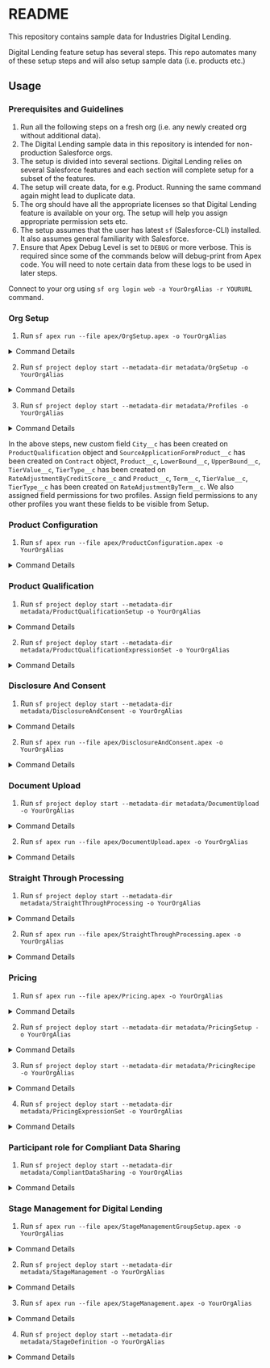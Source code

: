 # README

This repository contains sample data for Industries Digital Lending.

Digital Lending feature setup has several steps. This repo automates many of these setup steps and will also setup sample data (i.e. products etc.)


## Usage

### Prerequisites and Guidelines

1. Run all the following steps on a fresh org (i.e. any newly created org without additional data).
2. The Digital Lending sample data in this repository is intended for non-production Salesforce orgs.
3. The setup is divided into several sections. Digital Lending relies on several Salesforce features and each section will complete setup for a subset of the features.
4. The setup will create data, for e.g. Product. Running the same command again might lead to duplicate data.
5. The org should have all the appropriate licenses so that Digital Lending feature is available on your org. The setup will help you assign appropriate permission sets etc.
6. The setup assumes that the user has latest `sf` (Salesforce-CLI) installed. It also assumes general familiarity with Salesforce.
7. Ensure that Apex Debug Level is set to `DEBUG` or more verbose. This is required since some of the commands below will debug-print from Apex code. You will need to note certain data from these logs to be used in later steps.

Connect to your org using `sf org login web -a YourOrgAlias -r YOURURL` command.

### Org Setup

1. Run `sf apex run --file apex/OrgSetup.apex -o YourOrgAlias`
<details>
<summary>Command Details</summary>
Creates a custom permission set SampleDigitalLendingClone. 

Assigns this and several other permission sets to the user.
</details>

2. Run `sf project deploy start --metadata-dir metadata/OrgSetup -o YourOrgAlias`
<details>
<summary>Command Details</summary>

Creates a custom field City on ProductQualification object.

Enables Context Definition, Salesforce Pricing and Industries KYC in the org.

Creates Sample Financial Services For Customer Community Plus Login Clone permission set

Adds picklist values for 
- Salutation field on Applicant
- Loan Purpose field on ApplicationFormProduct
- IncomeFrequency and IncomeType fields on PartyIncome
- Type and RecurrenceInterval fields on PartyExpense
- Nationality field on PartyProfile 
- Type field on Party Financial Asset

If you have existing active picklist values in your org for above picklists then you could add those to the standard value set to keep them active
</details>

3. Run `sf project deploy start --metadata-dir metadata/Profiles -o YourOrgAlias`
<details>
<summary>Command Details</summary>
Creates custom profiles called Sample Customer Community Plus Login User Clone, Agent Digital Lending and Underwriter Digital Lending. Adds object and user permissions for these profiles.

Assigns field permission to these profiles for the new custom field City.

Updated Sharing Settings to expose objects to community users
</details>

In the above steps, new custom field `City__c` has been created on `ProductQualification` object and `SourceApplicationFormProduct__c` has been created on `Contract` object, 
`Product__c`, `LowerBound__c`, `UpperBound__c`, `TierValue__c`, `TierType__c` has been created on `RateAdjustmentByCreditScore__c` and `Product__c`, `Term__c`, `TierValue__c`, `TierType__c` has been created on `RateAdjustmentByTerm__c`. 
We also assigned field permissions for two profiles. Assign field permissions to any other profiles you want these fields to be visible from Setup.

### Product Configuration

1. Run `sf apex run --file apex/ProductConfiguration.apex -o YourOrgAlias`
<details>
<summary>Command Details</summary>
Create a product catalog record, a product category record associate with a product record.

Create five product attributes for this sample product according to the document.

Create product list rate record and product fee record for the sample product.

You could also add product image and turn on sharing settings for community user for this sample product by following the document. 

Creates a product qualification records.
</details>

### Product Qualification

1. Run `sf project deploy start --metadata-dir metadata/ProductQualificationSetup -o YourOrgAlias`
<details>
<summary>Command Details</summary>
Creates a Decision Table for Product Qualification.
</details>

2. Run `sf project deploy start --metadata-dir metadata/ProductQualificationExpressionSet -o YourOrgAlias`
<details>
<summary>Command Details</summary>
Creates two expression sets for Product Qualification.
</details>

### Disclosure And Consent

1. Run `sf project deploy start --metadata-dir metadata/DisclosureAndConsent -o YourOrgAlias`
<details>
<summary>Command Details</summary>
Creates a Decision Matrix for Disclosure And Consent.
</details>

2. Run `sf apex run --file apex/DisclosureAndConsent.apex -o YourOrgAlias`
<details>
<summary>Command Details</summary>
Creates Application Form, Application Form Text, Data Use Purpose, and ApplicationFormDataUse record.

Adds rows to the Decision Matrix for Disclosure And Consent.
</details>

### Document Upload

1. Run `sf project deploy start --metadata-dir metadata/DocumentUpload -o YourOrgAlias`
<details>
<summary>Command Details</summary>
Creates a Decision Matrix for Document Upload.

Creates two Document Types.
</details>

2. Run `sf apex run --file apex/DocumentUpload.apex -o YourOrgAlias`
<details>
<summary>Command Details</summary>
Adds rows to the Decision Matrix for Document Upload.
</details>

### Straight Through Processing

1. Run `sf project deploy start --metadata-dir metadata/StraightThroughProcessing -o YourOrgAlias`
<details>
<summary>Command Details</summary>
Creates a Decision Matrix for Straight Through Processing.
</details>

2. Run `sf apex run --file apex/StraightThroughProcessing.apex -o YourOrgAlias`
<details>
<summary>Command Details</summary>
Adds rows to the Decision Matrix for Straight Through Processing.

Activates Decision Matrix for Straight Through Processing.
</details>

### Pricing

1. Run `sf apex run --file apex/Pricing.apex -o YourOrgAlias`
<details>
<summary>Command Details</summary>
Adds records in the custom objects for Pricing.
</details>

2. Run `sf project deploy start --metadata-dir metadata/PricingSetup -o YourOrgAlias`
<details>
<summary>Command Details</summary>
Creates decision tables used for pricing.
</details>

3. Run `sf project deploy start --metadata-dir metadata/PricingRecipe -o YourOrgAlias`
<details>
<summary>Command Details</summary>
Creates pricing recipe called DigitalLendingRecipe that provides configuration for how lookup tables are used within procedures 
</details>

4. Run `sf project deploy start --metadata-dir metadata/PricingExpressionSet -o YourOrgAlias`
<details>
<summary>Command Details</summary>
Creates expression set definitions used for pricing.
</details>

### Participant role for Compliant Data Sharing 

1. Run `sf project deploy start --metadata-dir metadata/CompliantDataSharing -o YourOrgAlias`
<details>
<summary>Command Details</summary>
Creates Application Form Participant Role With Read/Write access level
</details>

### Stage Management for Digital Lending 

1. Run `sf apex run --file apex/StageManagementGroupSetup.apex -o YourOrgAlias`
<details>
<summary>Command Details</summary>
Creates 2 participant groups called Agent_Group and Underwriter_Group
</details>

2. Run `sf project deploy start --metadata-dir metadata/StageManagement -o YourOrgAlias`

<details>
<summary>Command Details</summary>
Adds Apex files, Decision Matrix Definition, Flow, and Participant Roles. CDSCacheHelper helps cache SOQL results. CDSUtil will be run as a stage transition step. When an Application Form Product's Stage field changes, the Visible Status field will change based on the decision matrix values. Additionally, the associated Application Form's Stage field will also change based on the decision matrix values. Afterwards, Participant records will be created on the Application Form Product, the associated Application Form record, and the associated Party Profile record based on the decision matrix values. Creates Decision Matrix definitions for the org. Creates Participant roles for access levels on Application Form Product, Application Form, and Party Profile entities. Creates an Autolaunched Flow to invoke the CDSUtil Apex file.
</details>

3. Run `sf apex run --file apex/StageManagement.apex -o YourOrgAlias`
<details>
<summary>Command Details</summary>
Adds rows to the Decision Matrices: AFPStage_To_AFStage, AFPStage_To_ApplicantVisibleStatus, AFPStage_To_CDS_Access
</details>

4. Run `sf project deploy start --metadata-dir metadata/StageDefinition -o YourOrgAlias`
<details>
<summary>Command Details</summary>
Creates the Stage Definition for Digital Lending  

Note: If the above command fails with error `In field: RunAsUser - no User named 005SG0000070iEkYAI found`, please replace the userId mentioned in runAsUser tags with the UserId of the User deploying the Stage Definition or with the UserId of the Admin in target org
</details>